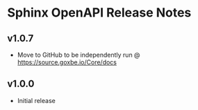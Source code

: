# Sphinx OpenAPI Release Notes

## v1.0.7

* Move to GitHub to be independently run @ https://source.goxbe.io/Core/docs

## v1.0.0

* Initial release

